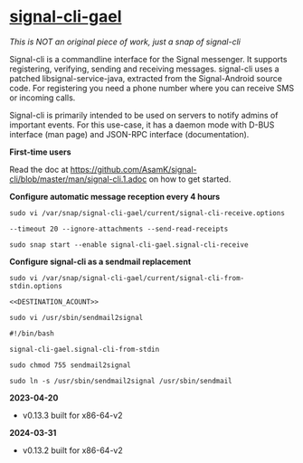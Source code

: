 # [signal-cli-gael](https://snapcraft.io/signal-cli-gael)

_This is NOT an original piece of work, just a snap of signal-cli_

Signal-cli is a commandline interface for the Signal messenger. It supports registering, verifying, sending and receiving messages. signal-cli uses a patched libsignal-service-java, extracted from the Signal-Android source code. For registering you need a phone number where you can receive SMS or incoming calls.

Signal-cli is primarily intended to be used on servers to notify admins of important events. For this use-case, it has a daemon mode with D-BUS interface (man page) and JSON-RPC interface (documentation).

**First-time users**

Read the doc at https://github.com/AsamK/signal-cli/blob/master/man/signal-cli.1.adoc on how to get started.

**Configure automatic message reception every 4 hours**

`sudo vi /var/snap/signal-cli-gael/current/signal-cli-receive.options`

```
--timeout 20 --ignore-attachments --send-read-receipts
```

`sudo snap start --enable signal-cli-gael.signal-cli-receive`

**Configure signal-cli as a sendmail replacement**

`sudo vi /var/snap/signal-cli-gael/current/signal-cli-from-stdin.options`

```
<<DESTINATION_ACOUNT>>
```

`sudo vi /usr/sbin/sendmail2signal`

```
#!/bin/bash

signal-cli-gael.signal-cli-from-stdin
```

`sudo chmod 755 sendmail2signal`

`sudo ln -s /usr/sbin/sendmail2signal /usr/sbin/sendmail`

**2023-04-20**
* v0.13.3 built for x86-64-v2

**2024-03-31**
* v0.13.2 built for x86-64-v2
